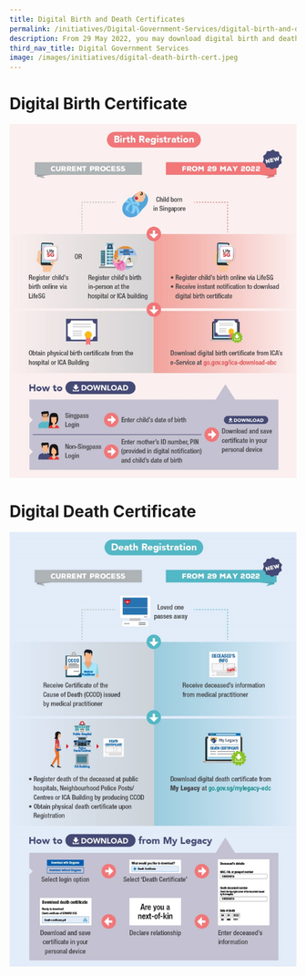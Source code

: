 ```yaml
---
title: Digital Birth and Death Certificates
permalink: /initiatives/Digital-Government-Services/digital-birth-and-death-certs
description: From 29 May 2022, you may download digital birth and death certificates.
third_nav_title: Digital Government Services
image: /images/initiatives/digital-death-birth-cert.jpeg
---
```



# Digital Birth Certificate

![Birth Registration Process](/images/initiatives/Birth-Registration-Process.jpg)

# Digital Death Certificate

![Death Registration Process](/images/initiatives/Death-Registration-Process.jpg)